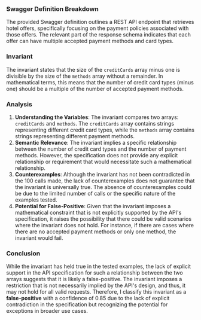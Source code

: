 ### Swagger Definition Breakdown
The provided Swagger definition outlines a REST API endpoint that retrieves hotel offers, specifically focusing on the payment policies associated with those offers. The relevant part of the response schema indicates that each offer can have multiple accepted payment methods and card types.

### Invariant
The invariant states that the size of the `creditCards` array minus one is divisible by the size of the `methods` array without a remainder. In mathematical terms, this means that the number of credit card types (minus one) should be a multiple of the number of accepted payment methods.

### Analysis
1. **Understanding the Variables**: The invariant compares two arrays: `creditCards` and `methods`. The `creditCards` array contains strings representing different credit card types, while the `methods` array contains strings representing different payment methods. 
2. **Semantic Relevance**: The invariant implies a specific relationship between the number of credit card types and the number of payment methods. However, the specification does not provide any explicit relationship or requirement that would necessitate such a mathematical relationship. 
3. **Counterexamples**: Although the invariant has not been contradicted in the 100 calls made, the lack of counterexamples does not guarantee that the invariant is universally true. The absence of counterexamples could be due to the limited number of calls or the specific nature of the examples tested. 
4. **Potential for False-Positive**: Given that the invariant imposes a mathematical constraint that is not explicitly supported by the API's specification, it raises the possibility that there could be valid scenarios where the invariant does not hold. For instance, if there are cases where there are no accepted payment methods or only one method, the invariant would fail.

### Conclusion
While the invariant has held true in the tested examples, the lack of explicit support in the API specification for such a relationship between the two arrays suggests that it is likely a false-positive. The invariant imposes a restriction that is not necessarily implied by the API's design, and thus, it may not hold for all valid requests. Therefore, I classify this invariant as a **false-positive** with a confidence of 0.85 due to the lack of explicit contradiction in the specification but recognizing the potential for exceptions in broader use cases.
